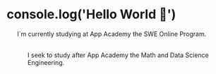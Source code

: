 # console.log('Hello World 👋')

<ul>I´m currently studying at App Academy the SWE Online Program.
<br><br>
<ul>I seek to study after App Academy the Math and Data Science Engineering.


